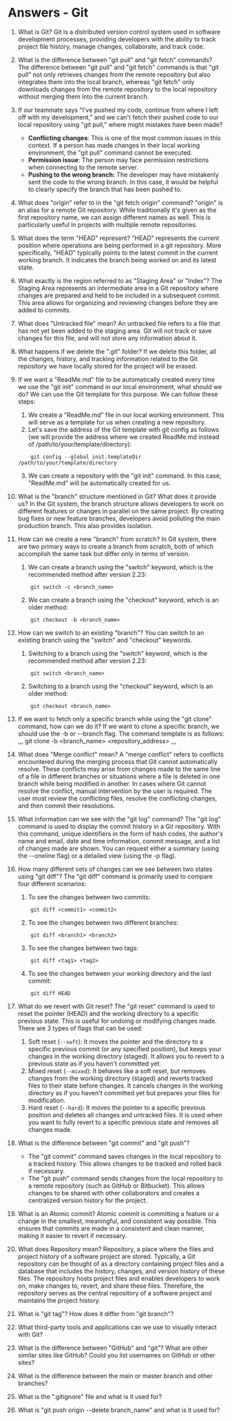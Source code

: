 # Answers - Git

1. What is Git?
    Git is a distributed version control system used in software development processes, providing developers with the ability to track project file history, manage changes, collaborate, and track code.

2. What is the difference between "git pull" and "git fetch" commands?
    The difference between "git pull" and "git fetch" commands is that "git pull" not only retrieves changes from the remote repository but also integrates them into the local branch, whereas "git fetch" only downloads changes from the remote repository to the local repository without merging them into the current branch.

3. If our teammate says "I've pushed my code, continue from where I left off with my development," and we can't fetch their pushed code to our local repository using "git pull," where might mistakes have been made?
    * **Conflicting changes**: This is one of the most common issues in this context. If a person has made changes in their local working environment, the "git pull" command cannot be executed.
    * **Permission issue**: The person may face permission restrictions when connecting to the remote server.
    * **Pushing to the wrong branch:** The developer may have mistakenly sent the code to the wrong branch. In this case, it would be helpful to clearly specify the branch that has been pushed to.

4. What does "origin" refer to in the "git fetch origin" command?
    "origin" is an alias for a remote Git repository. While traditionally it's given as the first repository name, we can assign different names as well. This is particularly useful in projects with multiple remote repositories.

5. What does the term "HEAD" represent?
    "HEAD" represents the current position where operations are being performed in a git repository. More specifically, "HEAD" typically points to the latest commit in the current working branch. It indicates the branch being worked on and its latest state.

6. What exactly is the region referred to as "Staging Area" or "Index"?
    The Staging Area represents an intermediate area in a Git repository where changes are prepared and held to be included in a subsequent commit. This area allows for organizing and reviewing changes before they are added to commits.

7. What does "Untracked file" mean?
    An untracked file refers to a file that has not yet been added to the staging area. Git will not track or save changes for this file, and will not store any information about it.

8. What happens if we delete the ".git" folder?
    If we delete this folder, all the changes, history, and tracking information related to the Git repository we have locally stored for the project will be erased.

9. If we want a "ReadMe.md" file to be automatically created every time we use the "git init" command in our local environment, what should we do?
    We can use the Git template for this purpose. We can follow these steps:
    1. We create a "ReadMe.md" file in our local working environment. This will serve as a template for us when creating a new repository.
    2. Let's save the address of the Git template with git config as follows (we will provide the address where we created ReadMe.md instead of /path/to/your/template/directory):
    ```
        git config --global init.templateDir /path/to/your/template/directory
    ```
    3. We can create a repository with the "git init" command. In this case, "ReadMe.md" will be automatically created for us.

10. What is the "branch" structure mentioned in Git? What does it provide us?
    In the Git system, the branch structure allows developers to work on different features or changes in parallel on the same project. By creating bug fixes or new feature branches, developers avoid polluting the main production branch. This also provides isolation.

11. How can we create a new "branch" from scratch?
    In Git system, there are two primary ways to create a branch from scratch, both of which accomplish the same task but differ only in terms of version.
    1. We can create a branch using the "switch" keyword, which is the recommended method after version 2.23:
    ```
        git switch -c <branch_name>
    ```
    2. We can create a branch using the "checkout" keyword, which is an older method:
    ```
        git checkout -b <branch_name>

12. How can we switch to an existing "branch"?
    You can switch to an existing branch using the "switch" and "checkout" keywords.
    1. Switching to a branch using the "switch" keyword, which is the recommended method after version 2.23:
    ```
        git switch <branch_name>
    ```
    2. Switching to a branch using the "checkout" keyword, which is an older method:
    ```
        git checkout <branch_name>

13. If we want to fetch only a specific branch while using the "git clone" command, how can we do it?
    If we want to clone a specific branch, we should use the -b or --branch flag. The command template is as follows:
    ,,,
        git clone -b <branch_name> <repository_address>
    ,,,

14. What does "Merge conflict" mean?
    A "merge conflict" refers to conflicts encountered during the merging process that Git cannot automatically resolve. These conflicts may arise from changes made to the same line of a file in different branches or situations where a file is deleted in one branch while being modified in another. In cases where Git cannot resolve the conflict, manual intervention by the user is required. The user must review the conflicting files, resolve the conflicting changes, and then commit their resolutions.

15. What information can we see with the "git log" command?
    The "git log" command is used to display the commit history in a Git repository. With this command, unique identifiers in the form of hash codes, the author's name and email, date and time information, commit message, and a list of changes made are shown. You can request either a summary (using the --oneline flag) or a detailed view (using the -p flag).

16. How many different sets of changes can we see between two states using "git diff"?
    The "git diff" command is primarily used to compare four different scenarios:
    1. To see the changes between two commits:
    ```
        git diff <commit1> <commit2>
    ```
    2. To see the changes between two different branches:
    ```
        git diff <branch1> <branch2>
    ```
    3. To see the changes between two tags:
    ```
        git diff <tag1> <tag2>
    ```
    4. To see the changes between your working directory and the last commit:
    ```
        git diff HEAD
    ```

17. What do we revert with Git reset?
    The "git reset" command is used to reset the pointer (HEAD) and the working directory to a specific previous state. This is useful for undoing or modifying changes made. There are 3 types of flags that can be used:

    1. Soft reset (`--soft`): It moves the pointer and the directory to a specific previous commit (or any specified position), but keeps your changes in the working directory (staged). It allows you to revert to a previous state as if you haven't committed yet.
    2. Mixed reset (`--mixed`): It behaves like a soft reset, but removes changes from the working directory (staged) and reverts tracked files to their state before changes. It cancels changes in the working directory as if you haven't committed yet but prepares your files for modification.
    3. Hard reset (`--hard`): It moves the pointer to a specific previous position and deletes all changes and untracked files. It is used when you want to fully revert to a specific previous state and removes all changes made.

18. What is the difference between "git commit" and "git push"?
    * The "git commit" command saves changes in the local repository to a tracked history. This allows changes to be tracked and rolled back if necessary.
    * The "git push" command sends changes from the local repository to a remote repository (such as GitHub or Bitbucket). This allows changes to be shared with other collaborators and creates a centralized version history for the project.

19. What is an Atomic commit?
    Atomic commit is committing a feature or a change in the smallest, meaningful, and consistent way possible. This ensures that commits are made in a consistent and clean manner, making it easier to revert if necessary.

20. What does Repository mean?
    Repository, a place where the files and project history of a software project are stored. Typically, a Git repository can be thought of as a directory containing project files and a database that includes the history, changes, and version history of these files. The repository hosts project files and enables developers to work on, make changes to, revert, and share these files. Therefore, the repository serves as the central repository of a software project and maintains the project history.

21. What is "git tag"? How does it differ from "git branch"?
22. What third-party tools and applications can we use to visually interact with Git?
23. What is the difference between "GitHub" and "git"? What are other similar sites like GitHub? Could you list usernames on GitHub or other sites?
24. What is the difference between the main or master branch and other branches?
25. What is the ".gitignore" file and what is it used for?
26. What is "git push origin --delete branch_name" and what is it used for?
